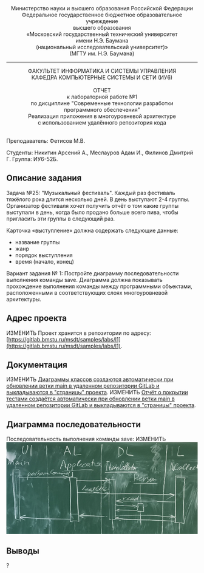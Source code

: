 <div align="center">
Министерство науки и высшего образования Российской Федерации <br />
Федеральное государственное бюджетное образовательное учреждение <br />
высшего образования <br />
«Московский государственный технический университет <br />
имени Н.Э. Баумана <br />
(национальный исследовательский университет)» <br />
(МГТУ им. Н.Э. Баумана)
</div>
<hr />
<div align="center">
ФАКУЛЬТЕТ ИНФОРМАТИКА И СИСТЕМЫ УПРАВЛЕНИЯ <br />
КАФЕДРА КОМПЬЮТЕРНЫЕ СИСТЕМЫ И СЕТИ (ИУ6)
</div>
<br />
<div align="center">
ОТЧЕТ <br />
к лабораторной работе №1 <br />
по дисциплине "Современные технологии разработки <br />
программного обеспечения" <br />
Реализация приложения в многоуровневой архитектуре <br />
с использованием удалённого репозитория кода
</div>
<br />

Преподаватель: Фетисов М.В.

Студенты: Никитин Арсений А., Меслауров Адам И., Филинов Дмитрий Г.
Группа: ИУ6-52Б.

## Описание задания

Задача №25: "Музыкальный фестиваль".
Каждый раз фестиваль тяжёлого рока длится несколько дней. В день
выступают 2-4 группы. Организатор фестиваля хочет получить отчёт
о том какие группы выступали в день, когда было продано больше
всего пива, чтобы пригласить эти группы в следующий раз.

Карточка «выступление» должна содержать следующие данные:
- название группы
- жанр
- порядок выступления
- время (начало, конец)

Вариант задания № 1: Постройте диаграмму последовательности выполнения команды save. Диаграмма должна показывать прохождение выполнения команды между программными объектами, расположенными в соответствующих слоях многоуровневой архитектуры.

## Адрес проекта
ИЗМЕНИТЬ
Проект хранится в репозитории по адресу: [https://gitlab.bmstu.ru/msdt/samples/labs/l1](https://gitlab.bmstu.ru/msdt/samples/labs/l1).

## Документация 
ИЗМЕНИТЬ
[Диаграммы классов создаются автоматически при обновлении ветки main в удаленном репозитории GitLab и выкладываются в "страницы" проекта](https://l1-msdt-samples-labs-dc643b9c50ba57287fddfb4b7e61afbb866eee9e48.gitlab.bmstu.ru:8443//index.html).
ИЗМЕНИТЬ
[Отчёт о покрытии тестами создаётся автоматически при обновлении ветки main в удаленном репозитории GitLab и выкладываются в "страницы" проекта](https://l1-msdt-samples-labs-dc643b9c50ba57287fddfb4b7e61afbb866eee9e48.gitlab.bmstu.ru:8443//coverage).

## Диаграмма последовательности

Последовательность выполнения команды save:
ИЗМЕНИТЬ
![Последовательность выполнения команды load](doc/load.JPG)

## Выводы

?
